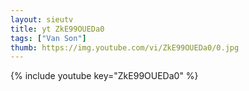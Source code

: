 ```yaml
--- 
layout: sieutv
title: yt ZkE99OUEDa0
tags: ["Van Son"]
thumb: https://img.youtube.com/vi/ZkE99OUEDa0/0.jpg
---
```

{% include youtube key="ZkE99OUEDa0" %} 
